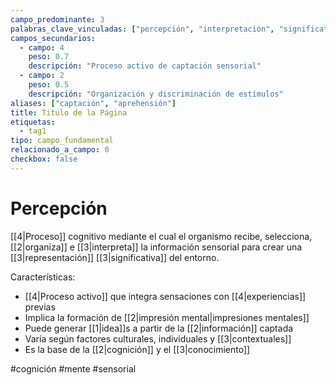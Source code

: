 ```yaml
---
campo_predominante: 3
palabras_clave_vinculadas: ["percepción", "interpretación", "significativa", "representación"]
campos_secundarios:
  - campo: 4
    peso: 0.7
    descripción: "Proceso activo de captación sensorial"
  - campo: 2
    peso: 0.5
    descripción: "Organización y discriminación de estímulos"
aliases: ["captación", "aprehensión"]
title: Titulo de la Página
etiquetas:
  - tag1
tipo: campo_fundamental
relacionado_a_campo: 0
checkbox: false
---
```

# Percepción

[[4|Proceso]] cognitivo mediante el cual el organismo recibe, selecciona, [[2|organiza]] e [[3|interpreta]] la información sensorial para crear una [[3|representación]] [[3|significativa]] del entorno.

Características:
- [[4|Proceso activo]] que integra sensaciones con [[4|experiencias]] previas
- Implica la formación de [[2|impresión mental|impresiones mentales]]
- Puede generar [[1|idea]]s a partir de la [[2|información]] captada
- Varía según factores culturales, individuales y [[3|contextuales]]
- Es la base de la [[2|cognición]] y el [[3|conocimiento]]

#cognición #mente #sensorial
